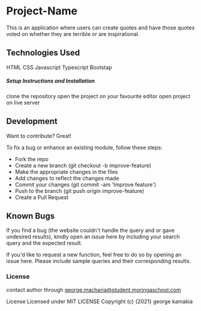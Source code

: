# Project-Name

This is an application where users can create quotes and have those quotes voted on whether they are terrible or are inspirational.


## Technologies Used

HTML
CSS
Javascript
Typescript
Bootstap

##### Setup Instructions and Installation

clone the repository
open the project on your favourite editor
open project on live server


## Development

Want to contribute? Great!

To fix a bug or enhance an existing module, follow these steps:
- Fork the repo
- Create a new branch (git checkout -b improve-feature)
- Make the appropriate changes in the files
- Add changes to reflect the changes made
- Commit your changes (git commit -am 'Improve feature')
- Push to the branch (git push origin improve-feature)
- Create a Pull Request


## Known Bugs

If you find a bug (the website couldn't handle the query and or gave undesired results), kindly open an issue here by including your search query and the expected result.

If you'd like to request a new function, feel free to do so by opening an issue here. Please include sample queries and their corresponding results.


### License

contact author through george.macharia@student.moringaschool.com

License
Licensed under MIT LICENSE Copyright (c) {2021} george kamakia